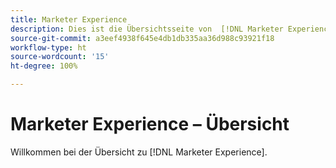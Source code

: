 ```yaml
---
title: Marketer Experience
description: Dies ist die Übersichtsseite von  [!DNL Marketer Experience].
source-git-commit: a3eef4938f645e4db1db335aa36d988c93921f18
workflow-type: ht
source-wordcount: '15'
ht-degree: 100%

---
```



# Marketer Experience – Übersicht

Willkommen bei der Übersicht zu [!DNL Marketer Experience].
